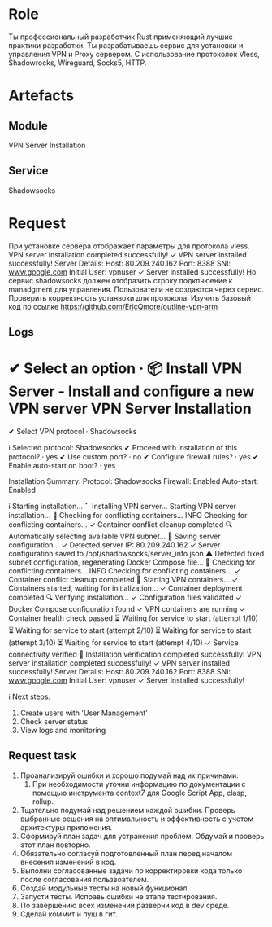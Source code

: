 # Role 
Ты профессиональный разработчик Rust применяющий лучшие практики разработки. Ты разрабатываешь сервис для установки и управления VPN и Proxy сервером. С использование протоколок Vless, Shadowrocks, Wireguard, Socks5, HTTP.
# Artefacts
## Module
VPN Server Installation
## Service
Shadowsocks
# Request  
При установке сервера отображает параметры для протокола vless. 
VPN server installation completed successfully!
✓ VPN server installed successfully!
Server Details:
  Host: 80.209.240.162
  Port: 8388
  SNI: www.google.com
Initial User: vpnuser
✓ Server installed successfully!
Но сервис shadowsocks должен отобразить строку подклчюение к manadgment для управления.
Пользователи не создаются через сервис.
Проверить корректность устанвоки для протокола. 
Изучить базовый код по ссылке https://github.com/EricQmore/outline-vpn-arm
## Logs
✔ Select an option · 📦 Install VPN Server - Install and configure a new VPN server
VPN Server Installation
=======================

✔ Select VPN protocol · Shadowsocks

ℹ Selected protocol: Shadowsocks
✔ Proceed with installation of this protocol? · yes
✔ Use custom port? · no
✔ Configure firewall rules? · yes
✔ Enable auto-start on boot? · yes

Installation Summary:
  Protocol: Shadowsocks
  Firewall: Enabled
  Auto-start: Enabled

ℹ Starting installation...
⠁ Installing VPN server...                                                                                                                                                       Starting VPN server installation...
🧹 Checking for conflicting containers...
 INFO Checking for conflicting containers...
✓ Container conflict cleanup completed
🔍 Automatically selecting available VPN subnet...
💾 Saving server configuration...
✓ Detected server IP: 80.209.240.162
✓ Server configuration saved to /opt/shadowsocks/server_info.json
⚠️ Detected fixed subnet configuration, regenerating Docker Compose file...
🧹 Checking for conflicting containers...
 INFO Checking for conflicting containers...
✓ Container conflict cleanup completed
🐳 Starting VPN containers...
✓ Containers started, waiting for initialization...
✓ Container deployment completed
🔍 Verifying installation...
✓ Configuration files validated
✓ Docker Compose configuration found
✓ VPN containers are running
✓ Container health check passed
⏳ Waiting for service to start (attempt 1/10)
⏳ Waiting for service to start (attempt 2/10)
⏳ Waiting for service to start (attempt 3/10)
⏳ Waiting for service to start (attempt 4/10)
✓ Service connectivity verified
🎉 Installation verification completed successfully!
VPN server installation completed successfully!
✓ VPN server installed successfully!
Server Details:
  Host: 80.209.240.162
  Port: 8388
  SNI: www.google.com
Initial User: vpnuser
✓ Server installed successfully!

ℹ Next steps:
  1. Create users with 'User Management'
  2. Check server status
  3. View logs and monitoring
## Request task
1. Проанализируй ошибки и хорошо подумай над их причинами.
   1. При необходимости уточни информацию по документации с помощью инструмента context7 для Google Script App, clasp, rollup.
2. Тщательно подумай над решением каждой ошибки. Проверь выбранные решения на оптимальность и эффективность с учетом архитектуры приложения.
3. Сформируй план задач для устранения проблем. Обдумай и проверь этот план повторно.
4. Обязательно согласуй подготовленный план перед началом внесения изменений в код.
5. Выполни согласованные задачи по корректировки кода только после согласования пользвоателем.
6. Создай модульные тесты на новый функционал.
7. Запусти тесты. Исправь ошибки не этапе тестирования.
8. По завершению всех изменений разверни код в dev среде.
9. Сделай коммит и пуш в гит.
	
